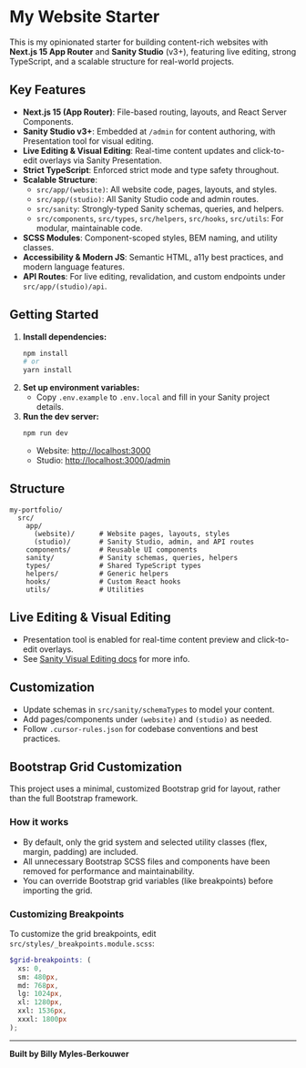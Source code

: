 # My Website Starter

This is my opinionated starter for building content-rich websites with **Next.js 15 App Router** and **Sanity Studio** (v3+), featuring live editing, strong TypeScript, and a scalable structure for real-world projects.

## Key Features

- **Next.js 15 (App Router)**: File-based routing, layouts, and React Server Components.
- **Sanity Studio v3+**: Embedded at `/admin` for content authoring, with Presentation tool for visual editing.
- **Live Editing & Visual Editing**: Real-time content updates and click-to-edit overlays via Sanity Presentation.
- **Strict TypeScript**: Enforced strict mode and type safety throughout.
- **Scalable Structure**:
  - `src/app/(website)`: All website code, pages, layouts, and styles.
  - `src/app/(studio)`: All Sanity Studio code and admin routes.
  - `src/sanity`: Strongly-typed Sanity schemas, queries, and helpers.
  - `src/components`, `src/types`, `src/helpers`, `src/hooks`, `src/utils`: For modular, maintainable code.
- **SCSS Modules**: Component-scoped styles, BEM naming, and utility classes.
- **Accessibility & Modern JS**: Semantic HTML, a11y best practices, and modern language features.
- **API Routes**: For live editing, revalidation, and custom endpoints under `src/app/(studio)/api`.

## Getting Started

1. **Install dependencies:**
   ```sh
   npm install
   # or
   yarn install
   ```
2. **Set up environment variables:**
   - Copy `.env.example` to `.env.local` and fill in your Sanity project details.
3. **Run the dev server:**
   ```sh
   npm run dev
   ```
   - Website: [http://localhost:3000](http://localhost:3000)
   - Studio: [http://localhost:3000/admin](http://localhost:3000/admin)

## Structure

```
my-portfolio/
  src/
    app/
      (website)/      # Website pages, layouts, styles
      (studio)/       # Sanity Studio, admin, and API routes
    components/       # Reusable UI components
    sanity/           # Sanity schemas, queries, helpers
    types/            # Shared TypeScript types
    helpers/          # Generic helpers
    hooks/            # Custom React hooks
    utils/            # Utilities
```

## Live Editing & Visual Editing
- Presentation tool is enabled for real-time content preview and click-to-edit overlays.
- See [Sanity Visual Editing docs](https://www.sanity.io/docs/visual-editing-with-next-js-app-router) for more info.

## Customization
- Update schemas in `src/sanity/schemaTypes` to model your content.
- Add pages/components under `(website)` and `(studio)` as needed.
- Follow `.cursor-rules.json` for codebase conventions and best practices.

## Bootstrap Grid Customization

This project uses a minimal, customized Bootstrap grid for layout, rather than the full Bootstrap framework.

### How it works
- By default, only the grid system and selected utility classes (flex, margin, padding) are included.
- All unnecessary Bootstrap SCSS files and components have been removed for performance and maintainability.
- You can override Bootstrap grid variables (like breakpoints) before importing the grid.

### Customizing Breakpoints
To customize the grid breakpoints, edit `src/styles/_breakpoints.module.scss`:

```scss
$grid-breakpoints: (
  xs: 0,
  sm: 480px,
  md: 768px,
  lg: 1024px,
  xl: 1280px,
  xxl: 1536px,
  xxxl: 1800px
);
```
---

**Built by Billy Myles-Berkouwer**
